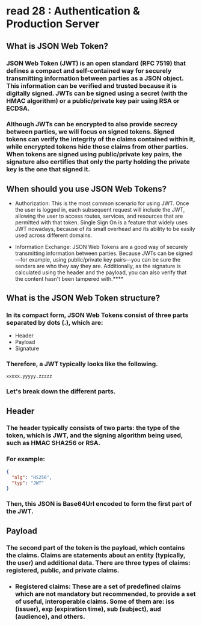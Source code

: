 # read 28 : Authentication & Production Server
## What is JSON Web Token?


### JSON Web Token (JWT) is an open standard (RFC 7519) that defines a compact and self-contained way for securely transmitting information between parties as a JSON object. This information can be verified and trusted because it is digitally signed. JWTs can be signed using a secret (with the HMAC algorithm) or a public/private key pair using RSA or ECDSA.

### Although JWTs can be encrypted to also provide secrecy between parties, we will focus on signed tokens. Signed tokens can verify the integrity of the claims contained within it, while encrypted tokens hide those claims from other parties. When tokens are signed using public/private key pairs, the signature also certifies that only the party holding the private key is the one that signed it.

## When should you use JSON Web Tokens?

* Authorization: This is the most common scenario for using JWT. Once the user is logged in, each subsequent request will include the JWT, allowing the user to access routes, services, and resources that are permitted with that token. Single Sign On is a feature that widely uses JWT nowadays, because of its small overhead and its ability to be easily used across different domains.

* Information Exchange: JSON Web Tokens are a good way of securely transmitting information between parties. Because JWTs can be signed—for example, using public/private key pairs—you can be sure the senders are who they say they are. Additionally, as the signature is calculated using the header and the payload, you can also verify that the content hasn't been tampered with.****

## What is the JSON Web Token structure?

### In its compact form, JSON Web Tokens consist of three parts separated by dots (.), which are:

* Header
* Payload
* Signature

### Therefore, a JWT typically looks like the following.

`xxxxx.yyyyy.zzzzz`

### Let's break down the different parts.


## Header
### The header typically consists of two parts: the type of the token, which is JWT, and the signing algorithm being used, such as HMAC SHA256 or RSA.

### For example:
```json
{
  "alg": "HS256",
  "typ": "JWT"
}

```
### Then, this JSON is Base64Url encoded to form the first part of the JWT.

## Payload
### The second part of the token is the payload, which contains the claims. Claims are statements about an entity (typically, the user) and additional data. There are three types of claims: registered, public, and private claims.


* ### Registered claims: These are a set of predefined claims which are not mandatory but recommended, to provide a set of useful, interoperable claims. Some of them are: iss (issuer), exp (expiration time), sub (subject), aud (audience), and others.




